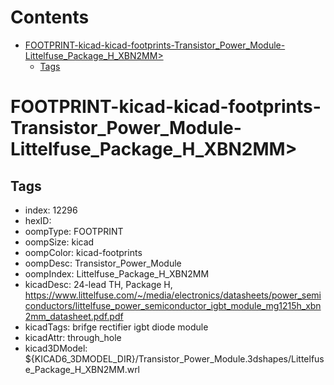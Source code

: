 



Contents
========

* [FOOTPRINT-kicad-kicad-footprints-Transistor_Power_Module-Littelfuse_Package_H_XBN2MM>](#footprint-kicad-kicad-footprints-transistor_power_module-littelfuse_package_h_xbn2mm)
	* [Tags](#tags)

# FOOTPRINT-kicad-kicad-footprints-Transistor_Power_Module-Littelfuse_Package_H_XBN2MM>

## Tags

- index: 12296
- hexID: 
- oompType: FOOTPRINT
- oompSize: kicad
- oompColor: kicad-footprints
- oompDesc: Transistor_Power_Module
- oompIndex: Littelfuse_Package_H_XBN2MM
- kicadDesc: 24-lead TH, Package H, https://www.littelfuse.com/~/media/electronics/datasheets/power_semiconductors/littelfuse_power_semiconductor_igbt_module_mg1215h_xbn2mm_datasheet.pdf.pdf
- kicadTags: brifge rectifier igbt diode module
- kicadAttr: through_hole
- kicad3DModel: ${KICAD6_3DMODEL_DIR}/Transistor_Power_Module.3dshapes/Littelfuse_Package_H_XBN2MM.wrl
